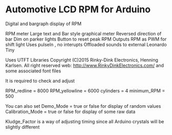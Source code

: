 # Automotive LCD RPM for Arduino
 Digital and bargraph display of RPM

RPM meter
Large text and
Bar style graphical meter
Reversed direction of bar
Dim on parker lights
Button to reset peak RPM
Outputs RPM as PWM for shift light
Uses pulseIn , no interupts
Offloaded sounds to external Leonardo Tiny

Uses 
UTFT Libraries
Copyright (C)2015 Rinky-Dink Electronics, Henning Karlsen. All right reserved
web: http://www.RinkyDinkElectronics.com/
and some associated font files

It is required to check and adjust

RPM_redline = 8000
RPM_yellowline = 6000
cylinders = 4
minimum_RPM = 500

You can also set
Demo_Mode = true or false for display of random values
Calibration_Mode = true or false for display of some raw data

Kludge_Factor is a way of adjusting timing since all Arduino crystals will be slightly different

